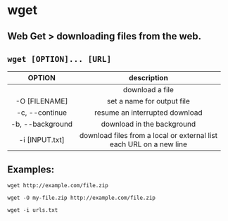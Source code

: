 # wget

**Web Get** > downloading files from the web.
---

` wget [OPTION]... [URL] `
---

| **OPTION** | description |
|:---:|:---:|
|  | download a file |
| -O [FILENAME] | set a name for output file |
| -c, --continue | resume an interrupted download |
| -b, --background | download in the background |
| -i [INPUT.txt] | download files from a local or external list <br> each URL on a new line |

## Examples:
` wget http://example.com/file.zip `

` wget -O my-file.zip http://example.com/file.zip `

` wget -i urls.txt `
